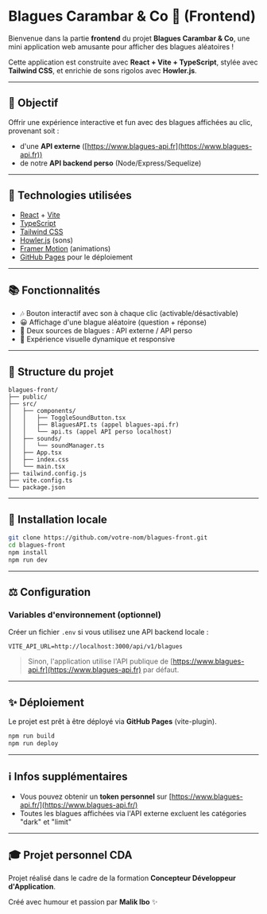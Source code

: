 # Blagues Carambar & Co 🌟 (Frontend)

Bienvenue dans la partie **frontend** du projet **Blagues Carambar & Co**, une mini application web amusante pour afficher des blagues aléatoires !

Cette application est construite avec **React + Vite + TypeScript**, stylée avec **Tailwind CSS**, et enrichie de sons rigolos avec **Howler.js**.

---

## 📅 Objectif

Offrir une expérience interactive et fun avec des blagues affichées au clic, provenant soit :

* d'une **API externe** ([https://www.blagues-api.fr](https://www.blagues-api.fr))
* de notre **API backend perso** (Node/Express/Sequelize)

---

## 🚀 Technologies utilisées

* [React](https://reactjs.org/) + [Vite](https://vitejs.dev/)
* [TypeScript](https://www.typescriptlang.org/)
* [Tailwind CSS](https://tailwindcss.com/)
* [Howler.js](https://github.com/goldfire/howler.js/) (sons)
* [Framer Motion](https://www.framer.com/motion/) (animations)
* [GitHub Pages](https://pages.github.com/) pour le déploiement

---

## 📚 Fonctionnalités

* 🎶 Bouton interactif avec son à chaque clic (activable/désactivable)
* 😀 Affichage d'une blague aléatoire (question + réponse)
* 🔄 Deux sources de blagues : API externe / API perso
* 🌈 Expérience visuelle dynamique et responsive

---

## 📂 Structure du projet

```
blagues-front/
├── public/
├── src/
│   ├── components/
│   │   ├── ToggleSoundButton.tsx
│   │   ├── BlaguesAPI.ts (appel blagues-api.fr)
│   │   └── api.ts (appel API perso localhost)
│   ├── sounds/
│   │   └── soundManager.ts
│   ├── App.tsx
│   ├── index.css
│   └── main.tsx
├── tailwind.config.js
├── vite.config.ts
└── package.json
```

---

## 🔧 Installation locale

```bash
git clone https://github.com/votre-nom/blagues-front.git
cd blagues-front
npm install
npm run dev
```

---

## ⚖️ Configuration

### Variables d'environnement (optionnel)

Créer un fichier `.env` si vous utilisez une API backend locale :

```
VITE_API_URL=http://localhost:3000/api/v1/blagues
```

> Sinon, l'application utilise l'API publique de [https://www.blagues-api.fr](https://www.blagues-api.fr) par défaut.

---

## ✨ Déploiement

Le projet est prêt à être déployé via **GitHub Pages** (vite-plugin).

```bash
npm run build
npm run deploy
```

---

## ℹ️ Infos supplémentaires

* Vous pouvez obtenir un **token personnel** sur [https://www.blagues-api.fr/](https://www.blagues-api.fr/)
* Toutes les blagues affichées via l'API externe excluent les catégories "dark" et "limit"

---

## 🎓 Projet personnel CDA

Projet réalisé dans le cadre de la formation **Concepteur Développeur d'Application**.

Créé avec humour et passion par **Malik Ibo** ✨
